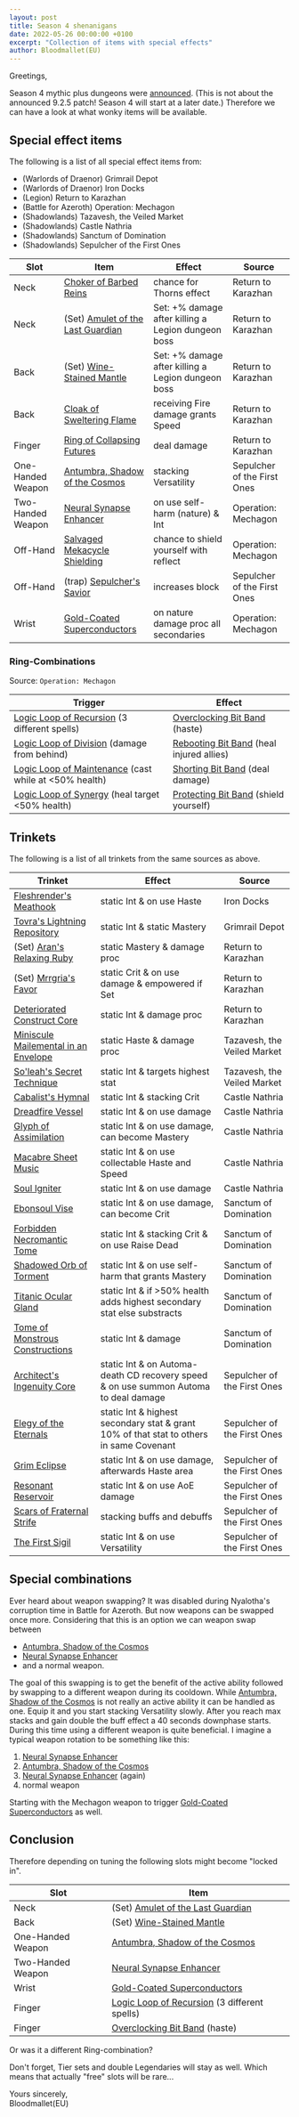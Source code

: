 ```yaml
---
layout: post
title: Season 4 shenanigans
date: 2022-05-26 00:00:00 +0100
excerpt: "Collection of items with special effects"
author: Bloodmallet(EU)
---
```


Greetings,

Season 4 mythic plus dungeons were [announced](https://twitter.com/Warcraft/status/1526708363463122948).
(This is not about the announced 9.2.5 patch! Season 4 will start at a later date.)
Therefore we can have a look at what wonky items will be available.

## Special effect items
The following is a list of all special effect items from:
- (Warlords of Draenor) Grimrail Depot
- (Warlords of Draenor) Iron Docks
- (Legion) Return to Karazhan
- (Battle for Azeroth) Operation: Mechagon
- (Shadowlands) Tazavesh, the Veiled Market
- (Shadowlands) Castle Nathria
- (Shadowlands) Sanctum of Domination
- (Shadowlands) Sepulcher of the First Ones

| Slot | Item | Effect | Source |
| --- | --- | --- | --- |
| Neck | [Choker of Barbed Reins](https://www.wowhead.com/item=142174/choker-of-barbed-reins?bonus=1826:1472) | chance for Thorns effect | Return to Karazhan |
| Neck | (Set) [Amulet of the Last Guardian](https://www.wowhead.com/item=142207/amulet-of-the-last-guardian?bonus=1826:1472) | Set: +% damage after killing a Legion dungeon boss | Return to Karazhan |
| Back | (Set) [Wine-Stained Mantle](https://www.wowhead.com/item=142215/wine-stained-mantle?bonus=1826:1472) | Set: +% damage after killing a Legion dungeon boss | Return to Karazhan |
| Back | [Cloak of Sweltering Flame](https://www.wowhead.com/item=142206/cloak-of-sweltering-flame?bonus=1826:1472) | receiving Fire damage grants Speed | Return to Karazhan |
| Finger | [Ring of Collapsing Futures](https://www.wowhead.com/item=142173/ring-of-collapsing-futures?bonus=1826:1472) | deal damage | Return to Karazhan |
| One-Handed Weapon | [Antumbra, Shadow of the Cosmos](https://www.wowhead.com/item=189852/antumbra-shadow-of-the-cosmos?bonus=6805) | stacking Versatility | Sepulcher of the First Ones |
| Two-Handed Weapon | [Neural Synapse Enhancer](https://www.wowhead.com/item=168973/neural-synapse-enhancer?bonus=4777) | on use self-harm (nature) & Int | Operation: Mechagon |
| Off-Hand | [Salvaged Mekacycle Shielding](https://www.wowhead.com/item=169068/salvaged-mekacycle-shielding?bonus=4777) | chance to shield yourself with reflect | Operation: Mechagon |
| Off-Hand | (trap) [Sepulcher's Savior](https://www.wowhead.com/item=189584/sepulchers-savior?bonus=6805) | increases block | Sepulcher of the First Ones |
| Wrist | [Gold-Coated Superconductors](https://www.wowhead.com/item=168967/gold-coated-superconductors?bonus=4777) | on nature damage proc all secondaries | Operation: Mechagon |

### Ring-Combinations
Source: `Operation: Mechagon`

| Trigger | Effect |
| --- | --- |
| [Logic Loop of Recursion](https://www.wowhead.com/item=169158/logic-loop-of-recursion?bonus=4777) (3 different spells) | [Overclocking Bit Band](https://www.wowhead.com/item=169159/overclocking-bit-band?bonus=4777) (haste) |
| [Logic Loop of Division](https://www.wowhead.com/item=169157/logic-loop-of-division?bonus=4777) (damage from behind) | [Rebooting Bit Band](https://www.wowhead.com/item=168977/rebooting-bit-band?bonus=4777) (heal injured allies) |
| [Logic Loop of Maintenance](https://www.wowhead.com/item=169076/logic-loop-of-maintenance?bonus=4777) (cast while at <50% health) | [Shorting Bit Band](https://www.wowhead.com/item=169160/shorting-bit-band?bonus=4777) (deal damage) |
| [Logic Loop of Synergy](https://www.wowhead.com/item=169156/logic-loop-of-synergy?bonus=4777) (heal target <50% health) | [Protecting Bit Band](https://www.wowhead.com/item=169161/protecting-bit-band?bonus=4777) (shield yourself) |


## Trinkets
The following is a list of all trinkets from the same sources as above.

| Trinket | Effect | Source |
| --- | --- | --- |
| [Fleshrender's Meathook](https://www.wowhead.com/item=110002/fleshrenders-meathook?bonus=6710) | static Int & on use Haste | Iron Docks |
| [Tovra's Lightning Repository](https://www.wowhead.com/item=110001/tovras-lightning-repository?bonus=6710) | static Int & static Mastery | Grimrail Depot |
| (Set) [Aran's Relaxing Ruby](https://www.wowhead.com/item=142157/arans-relaxing-ruby?bonus=1826:1472) | static Mastery & damage proc | Return to Karazhan |
| (Set) [Mrrgria's Favor](https://www.wowhead.com/item=142160/mrrgrias-favor?bonus=1826:1472) | static Crit & on use damage & empowered if Set | Return to Karazhan |
| [Deteriorated Construct Core](https://www.wowhead.com/item=142165/deteriorated-construct-core?bonus=1826:1472) | static Int & damage proc | Return to Karazhan |
| [Miniscule Mailemental in an Envelope](https://www.wowhead.com/item=185846/miniscule-mailemental-in-an-envelope?bonus=6805) | static Haste & damage proc | Tazavesh, the Veiled Market |
| [So'leah's Secret Technique](https://www.wowhead.com/item=190958/soleahs-secret-technique?bonus=6805) | static Int & targets highest stat | Tazavesh, the Veiled Market |
| [Cabalist's Hymnal](https://www.wowhead.com/item=184028/cabalists-hymnal?bonus=6805) | static Int & stacking Crit | Castle Nathria |
| [Dreadfire Vessel](https://www.wowhead.com/item=184030/dreadfire-vessel?bonus=6805) | static Int & on use damage | Castle Nathria |
| [Glyph of Assimilation](https://www.wowhead.com/item=184021/glyph-of-assimilation?bonus=6805) | static Int & on use damage, can become Mastery | Castle Nathria |
| [Macabre Sheet Music](https://www.wowhead.com/item=184024/macabre-sheet-music?bonus=6805) | static Int & on use collectable Haste and Speed | Castle Nathria |
| [Soul Igniter](https://www.wowhead.com/item=184019/soul-igniter?bonus=6805) | static Int & on use damage | Castle Nathria |
| [Ebonsoul Vise](https://www.wowhead.com/item=186431/ebonsoul-vise?bonus=6805) | static Int & on use damage, can become Crit | Sanctum of Domination |
| [Forbidden Necromantic Tome](https://www.wowhead.com/item=186421/forbidden-necromantic-tome?bonus=6805) | static Int & stacking Crit & on use Raise Dead | Sanctum of Domination |
| [Shadowed Orb of Torment](https://www.wowhead.com/item=186428/shadowed-orb-of-torment?bonus=6805) | static Int & on use self-harm that grants Mastery | Sanctum of Domination |
| [Titanic Ocular Gland](https://www.wowhead.com/item=186423/titanic-ocular-gland?bonus=6805) | static Int & if >50% health adds highest secondary stat else substracts | Sanctum of Domination |
| [Tome of Monstrous Constructions](https://www.wowhead.com/item=186422/tome-of-monstrous-constructions?bonus=6805) | static Int & damage | Sanctum of Domination |
| [Architect's Ingenuity Core](https://www.wowhead.com/item=188268/architects-ingenuity-core?bonus=6805) | static Int & on Automa-death CD recovery speed & on use summon Automa to deal damage | Sepulcher of the First Ones |
| [Elegy of the Eternals](https://www.wowhead.com/item=188270/elegy-of-the-eternals?bonus=6805) | static Int & highest secondary stat & grant 10% of that stat to others in same Covenant | Sepulcher of the First Ones |
| [Grim Eclipse](https://www.wowhead.com/item=188254/grim-eclipse?bonus=6805) | static Int & on use damage, afterwards Haste area | Sepulcher of the First Ones |
| [Resonant Reservoir](https://www.wowhead.com/item=188272/resonant-reservoir?bonus=6805) | static Int & on use AoE damage | Sepulcher of the First Ones |
| [Scars of Fraternal Strife](https://www.wowhead.com/item=188253/scars-of-fraternal-strife?bonus=6805) | stacking buffs and debuffs | Sepulcher of the First Ones |
| [The First Sigil](https://www.wowhead.com/item=188271/the-first-sigil?bonus=6805) | static Int & on use Versatility | Sepulcher of the First Ones |


## Special combinations
Ever heard about weapon swapping? It was disabled during Nyalotha's corruption time in Battle for Azeroth.
But now weapons can be swapped once more. Considering that this is an option we can weapon swap between
- [Antumbra, Shadow of the Cosmos](https://www.wowhead.com/item=189852/antumbra-shadow-of-the-cosmos?bonus=6805)
- [Neural Synapse Enhancer](https://www.wowhead.com/item=168973/neural-synapse-enhancer?bonus=4777)
- and a normal weapon.

The goal of this swapping is to get the benefit of the active ability followed by swapping to a different weapon during its cooldown.
While [Antumbra, Shadow of the Cosmos](https://www.wowhead.com/item=189852/antumbra-shadow-of-the-cosmos?bonus=6805) is not really an active ability it can be handled as one.
Equip it and you start stacking Versatility slowly. After you reach max stacks and gain double the buff effect a 40 seconds downphase starts.
During this time using a different weapon is quite beneficial. I imagine a typical weapon rotation to be something like this:
1. [Neural Synapse Enhancer](https://www.wowhead.com/item=168973/neural-synapse-enhancer?bonus=4777)
1. [Antumbra, Shadow of the Cosmos](https://www.wowhead.com/item=189852/antumbra-shadow-of-the-cosmos?bonus=6805)
1. [Neural Synapse Enhancer](https://www.wowhead.com/item=168973/neural-synapse-enhancer?bonus=4777) (again)
1. normal weapon

Starting with the Mechagon weapon to trigger [Gold-Coated Superconductors](https://www.wowhead.com/item=168967/gold-coated-superconductors?bonus=4777) as well.

## Conclusion
Therefore depending on tuning the following slots might become "locked in".

| Slot | Item |
| --- | --- |
| Neck | (Set) [Amulet of the Last Guardian](https://www.wowhead.com/item=142207/amulet-of-the-last-guardian?bonus=1826:1472) |
| Back | (Set) [Wine-Stained Mantle](https://www.wowhead.com/item=142215/wine-stained-mantle?bonus=1826:1472) |
| One-Handed Weapon | [Antumbra, Shadow of the Cosmos](https://www.wowhead.com/item=189852/antumbra-shadow-of-the-cosmos?bonus=6805) |
| Two-Handed Weapon | [Neural Synapse Enhancer](https://www.wowhead.com/item=168973/neural-synapse-enhancer?bonus=4777) |
| Wrist | [Gold-Coated Superconductors](https://www.wowhead.com/item=168967/gold-coated-superconductors?bonus=4777) |
| Finger | [Logic Loop of Recursion](https://www.wowhead.com/item=169158/logic-loop-of-recursion?bonus=4777) (3 different spells) |
| Finger | [Overclocking Bit Band](https://www.wowhead.com/item=169159/overclocking-bit-band?bonus=4777) (haste) |


Or was it a different Ring-combination?

Don't forget, Tier sets and double Legendaries will stay as well. Which means that actually "free" slots will be rare...

Yours sincerely,<br/>
Bloodmallet(EU)
